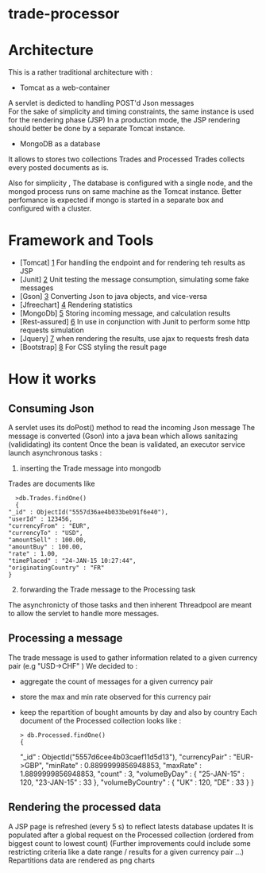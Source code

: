# trade-processor

Architecture
==============

This is a rather traditional architecture with :

* Tomcat as a web-container 

A servlet is dedicted to handling POST'd Json messages   
For the sake of simplicity and timing constraints, the same instance is used for the rendering phase (JSP)
In a production mode, the JSP rendering should better be done  by a separate Tomcat instance.

* MongoDB as a database

It allows to stores two collections Trades and Processed
Trades collects every posted documents as is.
 
Also for simplicity , The database is configured with a single node, and the mongod process runs on same machine as the Tomcat instance. 
Better perfomance is expected if mongo is started in a separate box and configured with a cluster.


Framework and Tools
====================
* [Tomcat] [1] For handling the endpoint and for rendering teh results as JSP
* [Junit] [2] Unit testing the message consumption, simulating some fake messages
* [Gson] [3] Converting Json to java objects, and vice-versa
* [Jfreechart] [4] Rendering statistics
* [MongoDb] [5] Storing incoming message, and calculation results
* [Rest-assured] [6] In use in conjunction with Junit to perform some http requests simulation
* [Jquery] [7] when rendering the results, use ajax to requests fresh data
* [Bootstrap] [8] For CSS styling the result page


[1]: http://tomcat.apache.org "Tomcat"
[2]: http://junit.org "JUnit"
[3]: https://code.google.com/p/google-gson/ "Google-gson"
[4]: http://www.jfree.org/jfreechart/ "JFreeChart"
[5]: https://www.mongodb.org/ "MongoDb" 
[6]: https://code.google.com/p/rest-assured/ "rest-assured"
[7]: https://jquery.com/ "Jquery"
[8]: http://getbootstrap.com/css/ "Bootstrap"

How it works
============

Consuming Json
--------------
A servlet uses its doPost() method to read the incoming Json message
The message is converted (Gson) into a java bean which allows sanitazing (valididating) its content
Once the bean is validated, an executor service launch asynchronous tasks :
1. inserting the Trade message into mongodb

Trades are documents like

      >db.Trades.findOne()
      {
	"_id" : ObjectId("5557d36ae4b033beb91f6e40"),
	"userId" : 123456,
	"currencyFrom" : "EUR",
	"currencyTo" : "USD",
	"amountSell" : 100.00,
	"amountBuy" : 100.00,
	"rate" : 1.00,
	"timePlaced" : "24-JAN-15 10:27:44",
	"originatingCountry" : "FR"
	}

2. forwarding the Trade message to the Processing task

The asynchronicty of those tasks and then inherent Threadpool are meant to allow the servlet to handle more messages.


Processing a message
--------------------
The trade message is used to gather information related to a given currency pair (e.g "USD->CHF" )
We decided to :
- aggregate the count of messages for a given currency pair
- store the max and min rate observed for this currency pair
- keep the repartition of bought amounts by day and also by country
Each document of the Processed collection looks like :

	  > db.Processed.findOne()
	  {
	"_id" : ObjectId("5557d6cee4b03caef11d5d13"),
	"currencyPair" : "EUR->GBP",
	"minRate" : 0.8899999856948853,
	"maxRate" : 1.8899999856948853,
	"count" : 3,
	"volumeByDay" : {
		"25-JAN-15" : 120,
		"23-JAN-15" : 33
	},
	"volumeByCountry" : {
		"UK" : 120,
		"DE" : 33
	}
  }


Rendering the processed data
----------------------------
A JSP page is refreshed (every 5 s) to reflect latests database updates
It is populated after a global request on the Processed collection (ordered from biggest count to lowest count)
(Further improvements could include some restricting criteria like a date range / results for a given currency pair ...)
Repartitions data are rendered as png charts


